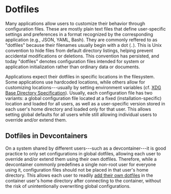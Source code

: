 # Dotfiles

Many applications allow users to customize their behavior through configuration files.
These are mostly plain text files that define user-specific settings and preferences
in a format recognized by the corresponding application (e.g., JSON, YAML, Bash).
They are commonly reffered to as "dotfiles"
because their filenames usually begin with a dot (`.`).
This is Unix convention to hide files from default directory listings,
helping prevent accidental modifications or deletions.
This convention has persisted, and today "dotfiles" denotes configuration files
intended for system or application initialization rather than ordinary data or documents.

Applications expect their dotfiles in specific locations in the filesystem.
Some applications use hardcoded locations,
while others allow for customizing locations---usually
by setting environment variables
(cf. [XDG Base Directory Specification](https://wiki.archlinux.org/title/XDG_Base_Directory#Support)).
Usually, each configuration file has two variants:
a global configuration file located at a fixed (installation-specific) location and loaded for all users,
as well as a user-specific version stored in each user's home directory and loaded only for that user.
This allows setting global defaults for all users
while still allowing individual users to override and/or extend them.


## Dotfiles in Devcontainers

On a system shared by different users---such as a devcontainer---it
is good practice to only set configurations in global dotfiles,
allowing each user to override and/or extend them using their own dotfiles.
Therefore, while a devcontainer commonly predefines
a single non-root user for everyone using it,
configuration files should not be placed in that user's home directory.
This allows each user to readily [add their own dotfiles](#add-dotfiles-repo)
in the container user's home directory after connecting to the container,
without the risk of unintentionally overwriting global configurations.
